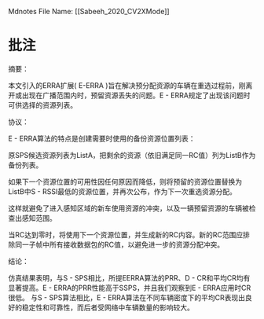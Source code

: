  Mdnotes File Name: [[Sabeeh_2020_CV2XMode]]

# 批注
摘要：

本文引入的ERRA扩展( E-ERRA )旨在解决预分配资源的车辆在重选过程前，刚离开或出现在广播范围内时，预留资源丢失的问题。E - ERRA规定了出现该问题时可供选择的资源列表。

协议：

E - ERRA算法的特点是创建需要时使用的备份资源位置列表：

原SPS候选资源列表为ListA，把剩余的资源（依旧满足同一RC值）列为ListB作为备份列表。

如果下一个资源位置的可用性因任何原因而降低，则将预留的资源位置替换为ListB中S - RSSI最低的资源位置，并再次公布，作为下一次重选资源分配。

这样就避免了进入感知区域的新车使用资源的冲突，以及一辆预留资源的车辆被检查出感知范围。

当RC达到零时，将使用下一个资源位置，并生成新的RC内容。新的RC范围应排除同一子帧中所有接收数据包的RC值，以避免进一步的资源分配冲突。

结论：

仿真结果表明，与S - SPS相比，所提EERRA算法的PRR、D - CR和平均CR均有显著提高。E - ERRA的PRR性能高于SSPS，并且我们观察到E - ERRA应用时CR很低。
与S - SPS算法相比，E - ERRA算法在不同车辆密度下的平均CR表现出良好的稳定性和可靠性，而后者受网络中车辆数量的影响较大。